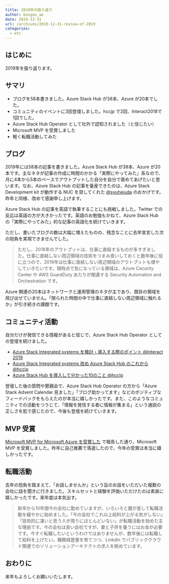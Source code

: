 ```yaml
---
title: 2019年の振り返り
author: kongou_ae
date: 2019-12-31
url: /archives/2019-12-31-review-of-2019
categories:
  - etc
---
```


## はじめに

2019年を振り返ります。

## サマリ

- ブログを58本書きました。Azure Stack Hub が38本、Azure が20本でした。
- コミュニティのイベントに3回登壇しました。hccjp で2回、Interact2018で1回でした。
- Azure Stack Hub Operator として社外で認知されました（と信じたい）
- Microsoft MVP を受賞しました
- 軽く転職活動してみた

## ブログ

2019年には58本の記事を書きました。Azure Stack Hub が38本、Azure が20本です。主なネタが記事の作成に時間のかかる「実際にやってみた」系なので、月に4本から5本のペースでアウトプットした自分を自分で褒めてあげたいと思います。なお、Azure Stack Hub の記事を量産できたのは、Azure Stack Development kit が動作する NUC を貸してくれた [@syuheiuda](https://twitter.com/syuheiuda) のおかげです。昨年と同様、改めて感謝申し上げます。

Azure Stack Hub の記事を英語で執筆することにも挑戦しました。Twitter での反応は英語の方が大きかったです。英語のお勉強もかねて、Azure Stack Hub の「実際にやってみた」的な記事の英語化を続けていきます。

ただし、書いたブログの数は大幅に増えたものの、残念なことに去年宣言した次の抱負を実現できませんでした。

> ただし、2018年のアウトプットは、仕事に直結するものが多すぎました。仕事に直結しない周辺領域の技術をつまみ食いしておくと数年後に役に立つので、2019年は仕事に直結しない周辺領域のアウトプットも増やしていきたいです。現時点で気になっている領域は、Azure Cecurity Center や AWS GuardDuty あたりが関連する Security Automation and Orchestration です。

Azure 関連の20本はネットワークと運用管理のネタが主であり、既存の領域を飛び出せていません。「限られた時間の中で仕事に直結しない周辺領域に触れるか」が引き続きの課題です。

## コミュニティ活動

自分だけが発信できる情報があると信じで、Azure Stack Hub Operator としての登壇を続けました。

- [Azure Stack Integrated systems を検討・導入する際のポイント @Interact 2019](https://speakerdeck.com/kongou_ae/the-points-when-considering-and-deploying-azure-stack)
- [Azure Stack Integrated systems 改め Azure Stack Hub のこれから @hccjp](https://speakerdeck.com/kongou_ae/azure-stack-hub-update-at-ignite-2019)
- [Azure Stack Hub を導入して分かった10のこと @hccjp](https://speakerdeck.com/kongou_ae/10-things-i-learned-after-installing-azure-stack-hub-1cd823f9-7ce9-44c0-881a-56d49f5772f6)

登壇した後の質問や懇親会で、Azure Stack Hub Operator の方から「Azure Stack Advent Calendar 見ました」「ブログ助かってます」などのポジティブなフィードバックをもらえたのが本当に嬉しかったです。また、このようなコミュニティでの活動をつうじて、「情報を発信する者に情報が集まる」という通説の正しさを肌で感じたので、今後も登壇を続けていきます。

## MVP 受賞

[Microsoft MVP for Microsoft Azure を受賞した](https://aimless.jp/blog/archives/2019/05/mvp-for-azure/) で報告した通り、Microsoft MVP を受賞しました。昨年に自己推薦で落選したので、今年の受賞は本当に嬉しかったです。

## 転職活動 

去年の抱負を踏まえて、「お話しませんか」という旨のお話をいただいた複数の会社に話を聞きに行きました。スキルセットと経験を評価いただけたのは素直に嬉しかったです。来年度は本気出す。

> 新卒から10年間今の会社に勤めていますが、いろいろと魔が差して転職活動を緩やかに始めました。「今の会社でこれ以上給料が上がる気がしない」「技術的に凄いと思う人が周りにほとんどいない」が転職活動を始めた主な理由です。今の会社は良い会社ですが、妻と子供を養うにはお金が必要です。今すぐ転職したいというわけではありませんが、数年後には転職して給料を上げたい。職務経歴書を育てつつ、Linkdin でパブリッククラウド関連でのソリューションアーキテクトの求人を眺めています。

## おわりに

来年もよろしくお願いいたします。